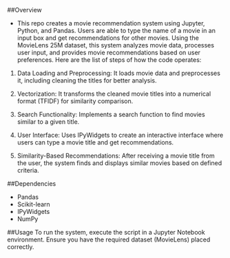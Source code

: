 ##Overview
- This repo creates a movie recommendation system using Jupyter, Python, and Pandas. Users are able to type the name of a movie in an input box and get recommendations for other movies.
  Using the MovieLens 25M dataset, this system analyzes movie data, processes user input, and provides movie recommendations based on user preferences. Here are the list of steps of how
  the code operates:

1. Data Loading and Preprocessing: It loads movie data and preprocesses it, including cleaning the titles for better analysis.

2. Vectorization: It transforms the cleaned movie titles into a numerical format (TFIDF) for similarity comparison.

3. Search Functionality: Implements a search function to find movies similar to a given title.

4. User Interface: Uses IPyWidgets to create an interactive interface where users can type a movie title and get recommendations.

5. Similarity-Based Recommendations: After receiving a movie title from the user, the system finds and displays similar movies based on defined criteria.

##Dependencies
- Pandas
- Scikit-learn
- IPyWidgets
- NumPy

##Usage
To run the system, execute the script in a Jupyter Notebook environment. Ensure you have the required dataset (MovieLens) placed correctly.
